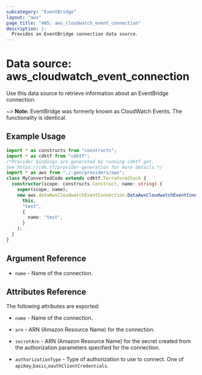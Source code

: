 ```yaml
---
subcategory: "EventBridge"
layout: "aws"
page_title: "AWS: aws_cloudwatch_event_connection"
description: |-
  Provides an EventBridge connection data source.
---
```


# Data source: aws_cloudwatch_event_connection

Use this data source to retrieve information about an EventBridge connection.

~> **Note:** EventBridge was formerly known as CloudWatch Events. The functionality is identical.

## Example Usage

```typescript
import * as constructs from "constructs";
import * as cdktf from "cdktf";
/*Provider bindings are generated by running cdktf get.
See https://cdk.tf/provider-generation for more details.*/
import * as aws from "./.gen/providers/aws";
class MyConvertedCode extends cdktf.TerraformStack {
  constructor(scope: constructs.Construct, name: string) {
    super(scope, name);
    new aws.dataAwsCloudwatchEventConnection.DataAwsCloudwatchEventConnection(
      this,
      "test",
      {
        name: "test",
      }
    );
  }
}

```

## Argument Reference

* `name` - Name of the connection.

## Attributes Reference

The following attributes are exported:

* `name` - Name of the connection.

* `arn` - ARN (Amazon Resource Name) for the connection.

* `secretArn` - ARN (Amazon Resource Name) for the secret created from the authorization parameters specified for the connection.

* `authorizationType` - Type of authorization to use to connect. One of `apiKey`,`basic`,`oauthClientCredentials`.

<!-- cache-key: cdktf-0.17.0-pre.15 input-001dee327c9017cfa06af5299dae3d366eb1846da6eeaeec21806306c07d32b6 -->